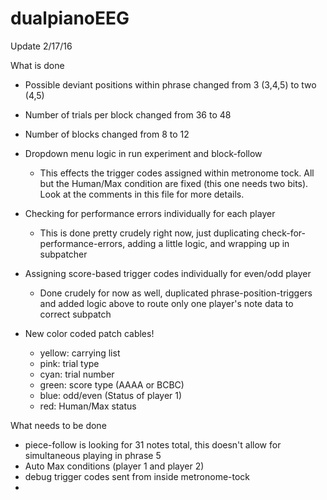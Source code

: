 # dualpianoEEG

Update 2/17/16

What is done
- Possible deviant positions within phrase changed from 3 (3,4,5) to two (4,5)
- Number of trials per block changed from 36 to 48
- Number of blocks changed from 8 to 12
- Dropdown menu logic in run experiment and block-follow
  - This effects the trigger codes assigned within metronome tock. All but the
    Human/Max condition are fixed (this one needs two bits).
    Look at the comments in this file for more details.
- Checking for performance errors individually for each player
  - This is done pretty crudely right now, just duplicating
    check-for-performance-errors, adding a little logic, and wrapping up in
    subpatcher
- Assigning score-based trigger codes individually for even/odd player
  - Done crudely for now as well, duplicated phrase-position-triggers and added
    logic above to route only one player's note data to correct subpatch

- New color coded patch cables!
  - yellow: carrying list
  - pink: trial type
  - cyan: trial number
  - green: score type (AAAA or BCBC)
  - blue: odd/even (Status of player 1)
  - red: Human/Max status


What needs to be done
- piece-follow is looking for 31 notes total, this doesn't allow for simultaneous
  playing in phrase 5
- Auto Max conditions (player 1 and player 2)
- debug trigger codes sent from inside metronome-tock
-
